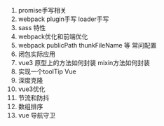 1. promise手写相关
2. webpack plugin手写 loader手写
3. sass 特性
4. webpack优化和前端优化
5. webpack publicPath thunkFileName 等 常问配置
6. 闭包实际应用
7. vue3 原型上的方法如何封装 mixin方法如何封装 
8. 实现一个toolTip Vue
9. 深度克隆
10. vue3优化
11. 节流和防抖
12. 数组排序
13. vue 导航守卫


